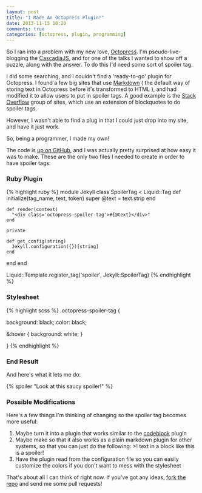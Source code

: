 ```yaml
---
layout: post
title: "I Made An Octopress Plugin!"
date: 2013-11-15 10:20
comments: true
categories: [octopress, plugin, programming]
---
```


So I ran into a problem with my new love, [Octopress][1]. I'm pseudo-live-blogging the [CascadiaJS][2], and for one of the talks I wanted to show off a puzzle, along with the answer. To do this I'd need some sort of spoiler tag.

I did some searching, and I couldn't find a 'ready-to-go' plugin for Octopress. I found a few big sites that use [Markdown][3] ( the default way of storing text in Octopress before it's transformed to HTML ), and had modified it to allow users to put in spoiler tags. A good example is the [Stack Overflow][4] group of sites, which use an extension of blockquotes to do spoiler tags.

However, I wasn't able to find a plug in that I could just drop into my site, and have it just work.

So, being a programmer, I made my own!

<!-- more -->

The code is [up on GitHub][5], and I was actually pretty surprised at how easy it was to make. These are the only two files I needed to create in order to have spoiler tags:

### Ruby Plugin
{% highlight ruby %}
module Jekyll
  class SpoilerTag < Liquid::Tag
    def initialize(tag_name, text, token)
      super
      @text = text.strip
    end

    def render(context)
      "<div class='octopress-spoiler-tag'>#{@text}</div>"
    end

    private

    def get_config(string)
      Jekyll.configuration({})[string]
    end
  end
end

Liquid::Template.register_tag('spoiler', Jekyll::SpoilerTag)
{% endhighlight %}


### Stylesheet
{% highlight scss %}
.octopress-spoiler-tag {

   background: black;
   color: black;

   &:hover {
      background: white;
   }

}
{% endhighlight %}

### End Result

And here's what it lets me do:

{% spoiler "Look at this saucy spoiler!" %}


### Possible Modifications

Here's a few things I'm thinking of changing so the spoiler tag becomes more useful:

1. Maybe turn it into a plugin that works similar to the [codeblock][6] plugin
2. Maybe make so that it also works as a plain markdown plugin for other systems, so that you can just do the following:
        \>! text in a block like this is a spoiler!
3. Have the plugin read from the configuration file so you can easily customize the colors if you don't want to mess with the stylesheet

That's about all I can think of right now. If you've got any ideas, [fork the repo][5] and send me some pull requests!

[1]: http://octopress.org/
[2]: http://2013.cascadiajs.com
[3]: http://daringfireball.net/projects/markdown/
[4]: http://meta.stackoverflow.com/questions/1191/add-markdown-support-for-hidden-until-you-click-text-aka-spoilers
[5]: https://github.com/seanhagen/octopress-spoiler-tag
[6]: http://octopress.org/docs/plugins/codeblock/
